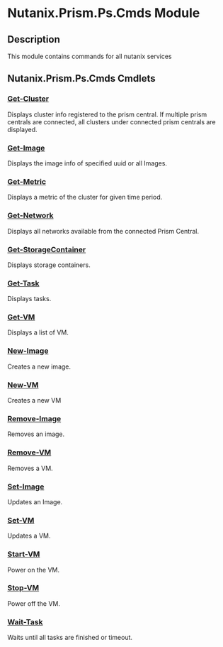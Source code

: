 ﻿---
Module Name: Nutanix.Prism.Ps.Cmds
Module Guid: 425a79de-4a4d-4fc0-be1c-c6bc618099ea
Download Help Link: https://raw.githubusercontent.com/nutanix/ntnx-api-cmdlet-help/main/
Help Version: 0.1.0.0
Locale: en-US
---

# Nutanix.Prism.Ps.Cmds Module
## Description
This module contains commands for all nutanix services

## Nutanix.Prism.Ps.Cmds Cmdlets
### [Get-Cluster](Get-Cluster.md)
Displays cluster info registered to the prism central. If multiple prism centrals are connected, all clusters under connected prism centrals are displayed.

### [Get-Image](Get-Image.md)
Displays the image info of specified uuid or all Images.

### [Get-Metric](Get-Metric.md)
Displays a metric of the cluster for given time period.

### [Get-Network](Get-Network.md)
Displays all networks available from the connected Prism Central.

### [Get-StorageContainer](Get-StorageContainer.md)
Displays storage containers.

### [Get-Task](Get-Task.md)
Displays tasks.

### [Get-VM](Get-VM.md)
Displays a list of VM.

### [New-Image](New-Image.md)
Creates a new image.

### [New-VM](New-VM.md)
Creates a new VM

### [Remove-Image](Remove-Image.md)
Removes an image.

### [Remove-VM](Remove-VM.md)
Removes a VM.

### [Set-Image](Set-Image.md)
Updates an Image.

### [Set-VM](Set-VM.md)
Updates a VM.

### [Start-VM](Start-VM.md)
Power on the VM.

### [Stop-VM](Stop-VM.md)
Power off the VM.

### [Wait-Task](Wait-Task.md)
Waits until all tasks are finished or timeout.

